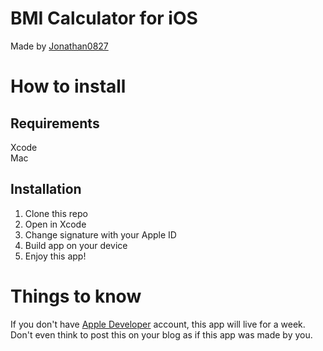 # BMI Calculator for iOS
Made by [Jonathan0827](https://github.com/Jonathan0827)
# How to install
## Requirements
Xcode
<br>
Mac
## Installation
1. Clone this repo
2. Open in Xcode
3. Change signature with your Apple ID
4. Build app on your device
5. Enjoy this app!
# Things to know
If you don't have [Apple Developer](https://developer.apple.com) account, this app will live for a week.
<br>
Don't even think to post this on your blog as if this app was made by you.
